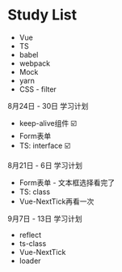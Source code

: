 # Study List

* Vue
* TS
* babel
* webpack
* Mock
* yarn
* CSS - filter

8月24日 - 30日 学习计划

* keep-alive组件 ☑️
* Form表单
* TS: interface ☑️

8月21日 - 6日 学习计划

* Form表单 - 文本框选择看完了
* TS: class
* Vue-NextTick再看一次

9月7日 - 13日 学习计划

* reflect
* ts-class
* Vue-NextTick
* loader